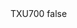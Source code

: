 <?xml version="1.0" encoding="UTF-8"?>
<CustomMetadata xmlns="http://soap.sforce.com/2006/04/metadata">
    <label>TXU700</label>
    <protected>false</protected>
</CustomMetadata>
